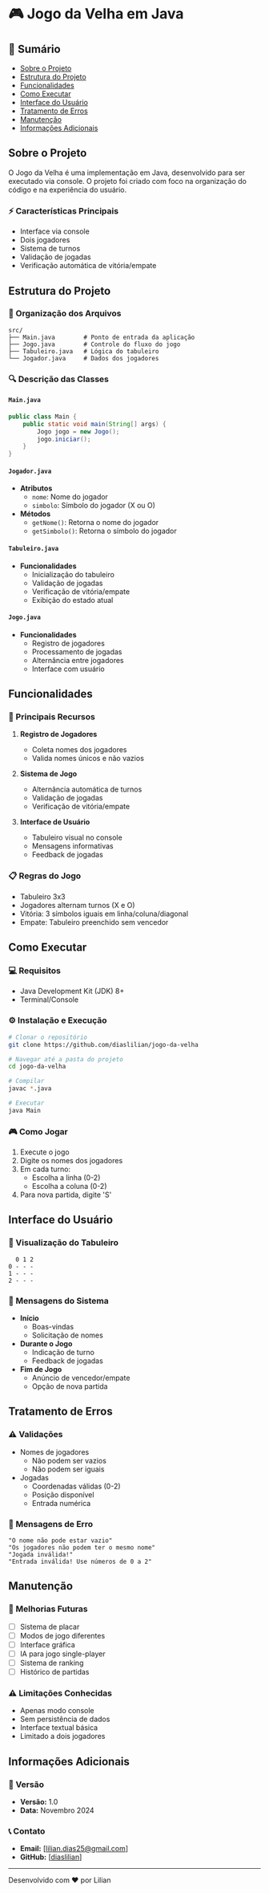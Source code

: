 # 🎮 Jogo da Velha em Java

## 📖 Sumário
- [Sobre o Projeto](#sobre-o-projeto)
- [Estrutura do Projeto](#estrutura-do-projeto)
- [Funcionalidades](#funcionalidades)
- [Como Executar](#como-executar)
- [Interface do Usuário](#interface-do-usuário)
- [Tratamento de Erros](#tratamento-de-erros)
- [Manutenção](#manutenção)
- [Informações Adicionais](#informações-adicionais)

## Sobre o Projeto

O Jogo da Velha é uma implementação em Java, desenvolvido para ser executado via console. O projeto foi criado com foco na organização do código e na experiência do usuário.

### ⚡ Características Principais
- Interface via console
- Dois jogadores
- Sistema de turnos
- Validação de jogadas
- Verificação automática de vitória/empate

## Estrutura do Projeto

### 📁 Organização dos Arquivos
```
src/
├── Main.java        # Ponto de entrada da aplicação
├── Jogo.java        # Controle do fluxo do jogo
├── Tabuleiro.java   # Lógica do tabuleiro
└── Jogador.java     # Dados dos jogadores
```

### 🔍 Descrição das Classes

#### `Main.java`
```java
public class Main {
    public static void main(String[] args) {
        Jogo jogo = new Jogo();
        jogo.iniciar();
    }
}
```

#### `Jogador.java`
- **Atributos**
  - `nome`: Nome do jogador
  - `simbolo`: Símbolo do jogador (X ou O)
- **Métodos**
  - `getNome()`: Retorna o nome do jogador
  - `getSimbolo()`: Retorna o símbolo do jogador

#### `Tabuleiro.java`
- **Funcionalidades**
  - Inicialização do tabuleiro
  - Validação de jogadas
  - Verificação de vitória/empate
  - Exibição do estado atual

#### `Jogo.java`
- **Funcionalidades**
  - Registro de jogadores
  - Processamento de jogadas
  - Alternância entre jogadores
  - Interface com usuário

## Funcionalidades

### 🎯 Principais Recursos
1. **Registro de Jogadores**
   - Coleta nomes dos jogadores
   - Valida nomes únicos e não vazios

2. **Sistema de Jogo**
   - Alternância automática de turnos
   - Validação de jogadas
   - Verificação de vitória/empate

3. **Interface de Usuário**
   - Tabuleiro visual no console
   - Mensagens informativas
   - Feedback de jogadas

### 📋 Regras do Jogo
- Tabuleiro 3x3
- Jogadores alternam turnos (X e O)
- Vitória: 3 símbolos iguais em linha/coluna/diagonal
- Empate: Tabuleiro preenchido sem vencedor

## Como Executar

### 💻 Requisitos
- Java Development Kit (JDK) 8+
- Terminal/Console

### ⚙️ Instalação e Execução
```bash
# Clonar o repositório
git clone https://github.com/diaslilian/jogo-da-velha

# Navegar até a pasta do projeto
cd jogo-da-velha

# Compilar
javac *.java

# Executar
java Main
```

### 🎮 Como Jogar
1. Execute o jogo
2. Digite os nomes dos jogadores
3. Em cada turno:
   - Escolha a linha (0-2)
   - Escolha a coluna (0-2)
4. Para nova partida, digite 'S'

## Interface do Usuário

### 🎨 Visualização do Tabuleiro
```
  0 1 2
0 - - -
1 - - -
2 - - -
```

### 💬 Mensagens do Sistema
- **Início**
  - Boas-vindas
  - Solicitação de nomes
- **Durante o Jogo**
  - Indicação de turno
  - Feedback de jogadas
- **Fim de Jogo**
  - Anúncio de vencedor/empate
  - Opção de nova partida

## Tratamento de Erros

### ⚠️ Validações
- Nomes de jogadores
  - Não podem ser vazios
  - Não podem ser iguais
- Jogadas
  - Coordenadas válidas (0-2)
  - Posição disponível
  - Entrada numérica

### 🚫 Mensagens de Erro
```
"O nome não pode estar vazio"
"Os jogadores não podem ter o mesmo nome"
"Jogada inválida!"
"Entrada inválida! Use números de 0 a 2"
```

## Manutenção

### 🚀 Melhorias Futuras
- [ ] Sistema de placar
- [ ] Modos de jogo diferentes
- [ ] Interface gráfica
- [ ] IA para jogo single-player
- [ ] Sistema de ranking
- [ ] Histórico de partidas

### ⚠️ Limitações Conhecidas
- Apenas modo console
- Sem persistência de dados
- Interface textual básica
- Limitado a dois jogadores

## Informações Adicionais

### 📌 Versão
- **Versão:** 1.0
- **Data:** Novembro 2024

### 📞 Contato
- **Email:** [lilian.dias25@gmail.com]
- **GitHub:** [[diaslilian](https://github.com/diaslilian/)]

---

Desenvolvido com ❤️ por Lilian
